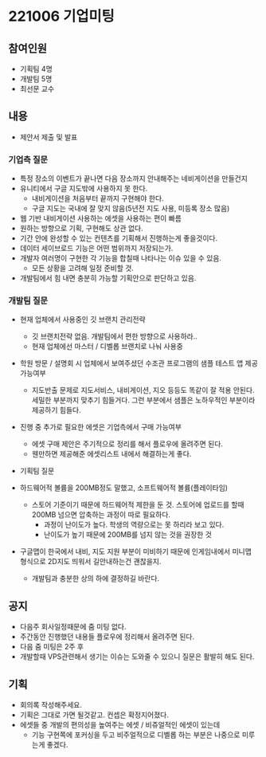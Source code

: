 # 221006 기업미팅

## 참여인원
- 기획팀 4명
- 개발팀 5명
- 최선문 교수

## 내용
- 제안서 제출 및 발표

### 기업측 질문
- 특정 장소의 이벤트가 끝나면 다음 장소까지 안내해주는 네비게이션을 만들건지
- 유니티에서 구글 지도밖에 사용하지 못 한다.
  - 내비게이션을 처음부터 끝까지 구현해야 한다.
  - 구글 지도는 국내에 잘 맞지 않음(5년전 지도 사용, 미등록 장소 많음)
- 웹 기반 내비게이션 사용하는 에셋을 사용하는 편이 빠름
- 원하는 방향으로 기획, 구현해도 상관 없다.
- 기간 안에 완성할 수 있는 컨텐츠를 기획해서 진행하는게 좋을것이다.
- 데이터 세이브로드 기능은 어떤 범위까지 저장되는가.
- 개발자 여러명이 구현한 각 기능을 합칠때 나타나는 이슈 있을 수 있음.
  - 모든 상황을 고려해 일정 준비할 것.
- 개발팀에서 힘 내면 충분히 가능할 기획안으로 판단하고 있음.

### 개발팀 질문
- 현재 업체에서 사용중인 깃 브랜치 관리전략
   - 깃 브랜치전략 없음. 개발팀에서 편한 방향으로 사용하라..
  - 현재 업체에선 마스터 / 디벨롭 브랜치로 나눠 사용중
- 학원 방문 / 설명회 시 업체에서 보여주셨던 수조관 프로그램의 샘플 테스트 앱 제공 가능여부
  - 지도반출 문제로 지도서비스, 내비게이션, 지오 등등도 똑같이 잘 적용 안된다. 세밀한 부분까지 맞추기 힘들거다. 그런 부분에서 샘플은 노하우적인 부분이라 제공하기 힘들다.
- 진행 중 추가로 필요한 에셋은 기업측에서 구매 가능여부
  - 에셋 구매 제안은 주기적으로 정리를 해서 플로우에 올려주면 된다.
  - 웬만하면 제공해준 에셋리스트 내에서 해결하는게 좋다.

- 기획팀 질문
- 하드웨어적 볼륨을 200MB정도 말했고, 소프트웨어적 볼륨(플레이타임)
  - 스토어 기준이기 때문에 하드웨어적 제한을 둔 것. 스토어에 업로드를 할때 200MB 넘으면 압축하는 과정이 따로 필요하다.
    - 과정이 난이도가 높다. 학생의 역량으로는 못 하리라 보고 있다.
    - 난이도가 높기 때문에 200MB를 넘지 않는 것을 권장한 것
- 구글맵이 한국에서 내비, 지도 지원 부분이 미비하기 때문에 인게임내에서 미니맵 형식으로 2D지도 띄워서 길안내하는건 괜찮을지.
  - 개발팀과 충분한 상의 하에 결정하길 바란다.
 
 ## 공지
 - 다음주 회사일정때문에 줌 미팅 없다.
 - 주간동안 진행했던 내용들 플로우에 정리해서 올려주면 된다.
 - 다음 줌 미팅은 2주 후
 - 개발할때 VPS관련해서 생기는 이슈는 도와줄 수 있으니 질문은 활발히 해도 된다.

## 기획
- 회의록 작성해주세요.
- 기획은 그대로 가면 될것같고. 컨셉은 확정지어졌다.
- 에셋들 중 개발의 편의성을 높여주는 에셋 / 비쥬얼적인 에셋이 있는데
  - 기능 구현쪽에 포커싱을 두고 비주얼적으로 디벨롭 하는 부분은 나중으로 미루는게 좋겠다.

